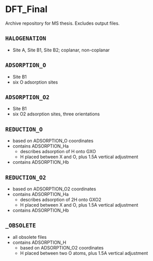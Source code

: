 # DFT_Final
Archive repository for MS thesis. Excludes output files.

## `HALOGENATION`
- Site A, Site B1, Site B2; coplanar, non-coplanar

## `ADSORPTION_O`
- Site B1
- six O adsorption sites

## `ADSORPTION_O2`
- Site B1
- six O2 adsorption sites, three orientations

## `REDUCTION_O`
- based on ADSORPTION_O coordinates
- contains ADSORPTION_Ha
  - describes adsorption of H onto GXO
  - H placed between X and O, plus 1.5A vertical adjustment
- contains ADSORPTION_Hb

## `REDUCTION_O2`
- based on ADSORPTION_O2 coordinates
- contains ADSORPTION_Ha
  - describes adsorption of 2H onto GXO2
  - H placed between X and O, plus 1.5A vertical adjustment
- contains ADSORPTION_Hb

## `_OBSOLETE`
- all obsolete files
- contains ADSORPTION_H
  - based on ADSORPTION_O2 coordinates
  - H placed between two O atoms, plus 1.5A vertical adjustment
